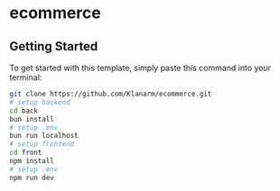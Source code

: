 # ecommerce

## Getting Started

To get started with this template, simply paste this command into your terminal:

```bash
git clone https://github.com/Klanarm/ecommerce.git
# setup backend
cd back
bun install
# setup .env
bun run localhost
# setup frontend
cd front
npm install
# setup .env
npm run dev

```
